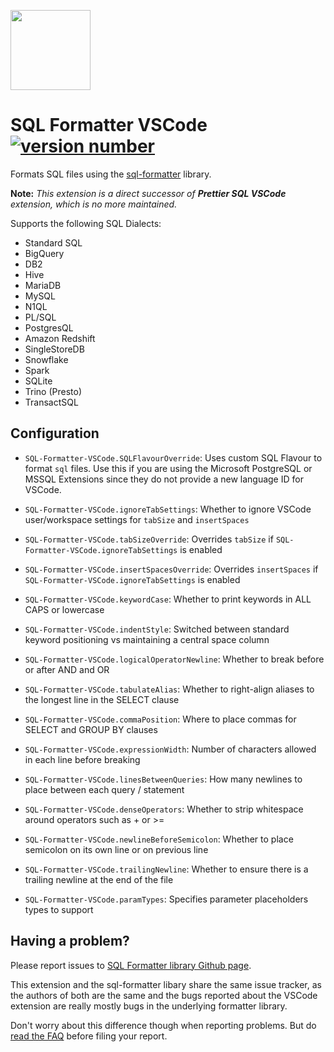 <a href='https://github.com/sql-formatter-org/sql-formatter'><img src="https://raw.githubusercontent.com/sql-formatter-org/sql-formatter-vscode/master/sql-formatter-icon.png" width="128"/></a>

# SQL Formatter VSCode [![version number](https://img.shields.io/visual-studio-marketplace/v/ReneSaarsoo.sql-formatter-vsc?label=vscode)](https://marketplace.visualstudio.com/items?itemName=ReneSaarsoo.prettier-sql-vsc)

Formats SQL files using the [sql-formatter][] library.

**Note:** _This extension is a direct successor of **Prettier SQL VSCode** extension, which is no more maintained._

Supports the following SQL Dialects:

- Standard SQL
- BigQuery
- DB2
- Hive
- MariaDB
- MySQL
- N1QL
- PL/SQL
- PostgresQL
- Amazon Redshift
- SingleStoreDB
- Snowflake
- Spark
- SQLite
- Trino (Presto)
- TransactSQL

## Configuration

- `SQL-Formatter-VSCode.SQLFlavourOverride`: Uses custom SQL Flavour to format `sql` files. Use this if you are using the Microsoft PostgreSQL or MSSQL Extensions since they do not provide a new language ID for VSCode.

- `SQL-Formatter-VSCode.ignoreTabSettings`: Whether to ignore VSCode user/workspace settings for `tabSize` and `insertSpaces`

- `SQL-Formatter-VSCode.tabSizeOverride`: Overrides `tabSize` if `SQL-Formatter-VSCode.ignoreTabSettings` is enabled

- `SQL-Formatter-VSCode.insertSpacesOverride`: Overrides `insertSpaces` if `SQL-Formatter-VSCode.ignoreTabSettings` is enabled

- `SQL-Formatter-VSCode.keywordCase`: Whether to print keywords in ALL CAPS or lowercase

- `SQL-Formatter-VSCode.indentStyle`: Switched between standard keyword positioning vs maintaining a central space column

- `SQL-Formatter-VSCode.logicalOperatorNewline`: Whether to break before or after AND and OR

- `SQL-Formatter-VSCode.tabulateAlias`: Whether to right-align aliases to the longest line in the SELECT clause

- `SQL-Formatter-VSCode.commaPosition`: Where to place commas for SELECT and GROUP BY clauses

- `SQL-Formatter-VSCode.expressionWidth`: Number of characters allowed in each line before breaking

- `SQL-Formatter-VSCode.linesBetweenQueries`: How many newlines to place between each query / statement

- `SQL-Formatter-VSCode.denseOperators`: Whether to strip whitespace around operators such as + or >=

- `SQL-Formatter-VSCode.newlineBeforeSemicolon`: Whether to place semicolon on its own line or on previous line

- `SQL-Formatter-VSCode.trailingNewline`: Whether to ensure there is a trailing newline at the end of the file

- `SQL-Formatter-VSCode.paramTypes`: Specifies parameter placeholders types to support

## Having a problem?

Please report issues to [SQL Formatter library Github page][issues].

This extension and the sql-formatter libary share the same issue tracker,
as the authors of both are the same and the bugs reported about the VSCode
extension are really mostly bugs in the underlying formatter library.

Don't worry about this difference though when reporting problems.
But do [read the FAQ][faq] before filing your report.

[sql-formatter]: https://github.com/sql-formatter-org/sql-formatter
[issues]: https://github.com/sql-formatter-org/sql-formatter/issues
[faq]: https://github.com/sql-formatter-org/sql-formatter#frequently-asked-questions
